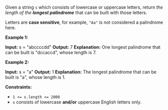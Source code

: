 Given a string `s` which consists of lowercase or uppercase letters, return _the length of the **longest palindrome**_ that can be built with those letters.

Letters are **case sensitive**, for example, `"Aa"` is not considered a palindrome here.

**Example 1:**

**Input:** s = "abccccdd"
**Output:** 7
**Explanation:** One longest palindrome that can be built is "dccaccd", whose length is 7.

**Example 2:**

**Input:** s = "a"
**Output:** 1
**Explanation:** The longest palindrome that can be built is "a", whose length is 1.

**Constraints:**

*   `1 <= s.length <= 2000`
*   `s` consists of lowercase **and/or** uppercase English letters only.